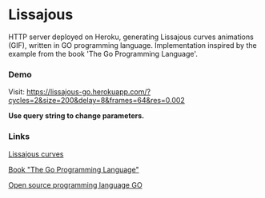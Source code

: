 # Lissajous

HTTP server deployed on Heroku, generating Lissajous curves animations (GIF), written in GO programming language. Implementation inspired by the example from the book 'The Go Programming Language'.

### Demo

Visit: https://lissajous-go.herokuapp.com/?cycles=2&size=200&delay=8&frames=64&res=0.002

**Use query string to change parameters.**

### Links

[Lissajous curves](https://en.wikipedia.org/wiki/Lissajous_curve)

[Book "The Go Programming Language"](https://books.google.pl/books/about/The_Go_Programming_Language.html?id=SJHvCgAAQBAJ&source=kp_cover&redir_esc=y)

[Open source programming language GO](https://golang.org/)
